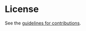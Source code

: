 # License

See the
[guidelines for contributions](https://github.com/richsalz/draft-8717-update/blob/main/CONTRIBUTING.md).
